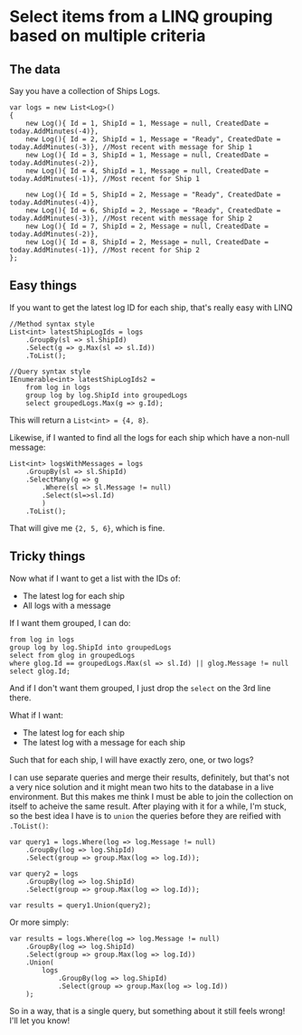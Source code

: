 # Select items from a LINQ grouping based on multiple criteria

## The data

Say you have a collection of Ships Logs.

	var logs = new List<Log>()
	{
		new Log(){ Id = 1, ShipId = 1, Message = null, CreatedDate = today.AddMinutes(-4)},
		new Log(){ Id = 2, ShipId = 1, Message = "Ready", CreatedDate = today.AddMinutes(-3)}, //Most recent with message for Ship 1
		new Log(){ Id = 3, ShipId = 1, Message = null, CreatedDate = today.AddMinutes(-2)},
		new Log(){ Id = 4, ShipId = 1, Message = null, CreatedDate = today.AddMinutes(-1)}, //Most recent for Ship 1
		
		new Log(){ Id = 5, ShipId = 2, Message = "Ready", CreatedDate = today.AddMinutes(-4)},
		new Log(){ Id = 6, ShipId = 2, Message = "Ready", CreatedDate = today.AddMinutes(-3)}, //Most recent with message for Ship 2
		new Log(){ Id = 7, ShipId = 2, Message = null, CreatedDate = today.AddMinutes(-2)},
		new Log(){ Id = 8, ShipId = 2, Message = null, CreatedDate = today.AddMinutes(-1)}, //Most recent for Ship 2
	};

## Easy things

If you want to get the latest log ID for each ship, that's really easy with LINQ

	//Method syntax style
	List<int> latestShipLogIds = logs
		.GroupBy(sl => sl.ShipId)
		.Select(g => g.Max(sl => sl.Id))
		.ToList();

	//Query syntax style
	IEnumerable<int> latestShipLogIds2 =
		from log in logs
		group log by log.ShipId into groupedLogs
		select groupedLogs.Max(g => g.Id);

This will return a `List<int> = {4, 8}`.

Likewise, if I wanted to find all the logs for each ship which have a non-null message:

	List<int> logsWithMessages = logs
		.GroupBy(sl => sl.ShipId)
		.SelectMany(g => g
			.Where(sl => sl.Message != null)
			.Select(sl=>sl.Id)
			)
		.ToList();
		
That will give me `{2, 5, 6}`, which is fine.

## Tricky things

Now what if I want to get a list with the IDs of:

 * The latest log for each ship
 * All logs with a message

If I want them grouped, I can do:

	from log in logs
	group log by log.ShipId into groupedLogs
	select from glog in groupedLogs
	where glog.Id == groupedLogs.Max(sl => sl.Id) || glog.Message != null
	select glog.Id;
	
And if I don't want them grouped, I just drop the `select` on the 3rd line there.

What if I want:

 * The latest log for each ship
 * The latest log with a message for each ship
 
Such that for each ship, I will have exactly zero, one, or two logs?

I can use separate queries and merge their results, definitely, but that's not a very nice solution and it might mean two hits to the database in a live environment. But this makes me think I must be able to join the collection on itself to acheive the same result. After playing with it for a while, I'm stuck, so the best idea I have is to `union` the queries before they are reified with `.ToList()`:

	var query1 = logs.Where(log => log.Message != null)
		.GroupBy(log => log.ShipId)
		.Select(group => group.Max(log => log.Id));

	var query2 = logs
		.GroupBy(log => log.ShipId)
		.Select(group => group.Max(log => log.Id));

	var results = query1.Union(query2);

Or more simply:

	var results = logs.Where(log => log.Message != null)
		.GroupBy(log => log.ShipId)
		.Select(group => group.Max(log => log.Id))
		.Union(
			logs
				.GroupBy(log => log.ShipId)
				.Select(group => group.Max(log => log.Id))
		);

So in a way, that is a single query, but something about it still feels wrong! I'll let you know!